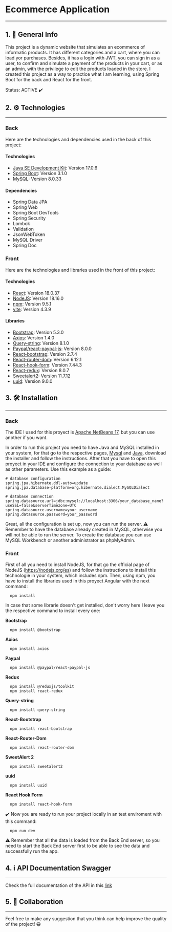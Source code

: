# Ecommerce Application
***
## 1. :notebook_with_decorative_cover: General Info
This project is a dynamic website that simulates an ecommerce of informatic products. It has different categories and a cart, where you can load yor purchases. Besides, it has a login with JWT, you can sign in as a user, to confirm and simulate a payment of the products in your cart, or as an admin, with the privilege to edit the products loaded in the store. 
I created this project as a way to practice what I am learning, using Spring Boot for the back and React for the front. 

Status: ACTIVE :heavy_check_mark:

## 2. :gear: Technologies
***
### Back
Here are the technologies and dependencies used in the back of this project:
#### Technologies
* [Java SE Development Kit](https://www.java.com/es/): Version 17.0.6
* [Spring Boot](https://spring.io/projects/spring-boot): Version 3.1.0
* [MySQL](https://www.mysql.com/): Version 8.0.33
#### Dependencies
* Spring Data JPA
* Spring Web
* Spring Boot DevTools
* Spring Security
* Lombok
* Validation
* JsonWebToken
* MySQL Driver
* Spring Doc
### Front
Here are the technologies and libraries used in the front of this project:
#### Technologies
* [React](https://es.react.dev/): Version 18.0.37
* [NodeJS](https://nodejs.org/es): Version 18.16.0
* [npm](https://www.npmjs.com/): Version 9.5.1
* [vite](https://vitejs.dev/): Version 4.3.9
#### Libraries
* [Bootstrap](https://getbootstrap.com/): Version 5.3.0
* [Axios](https://axios-http.com/docs/intro): Version 1.4.0
* [Query-string](https://www.npmjs.com/package/query-string): Version 8.1.0
* [Paypal/react-paypal-js](https://www.npmjs.com/package/@paypal/react-paypal-js): Version 8.0.0
* [React-bootstrap](https://react-bootstrap.netlify.app/): Version 2.7.4
* [React-router-dom](https://reactrouter.com/en/main): Version 6.12.1
* [React-hook-form](https://react-hook-form.com/): Version 7.44.3
* [React-redux](https://react-redux.js.org/): Version 8.0.7
* [Sweetalert2](https://www.npmjs.com/package/sweetalert2): Version 11.7.12
* [uuid](https://www.npmjs.com/package/uuid): Version 9.0.0
## 3. :hammer_and_wrench: Installation
***
### Back
The IDE I used for this proyect is [Apache NetBeans 17](https://netbeans.apache.org/), but you can use another if you want.

In order to run this project you need to have Java and MySQL installed in your system, for that go to the respective pages, [Mysql](https://dev.mysql.com/downloads/mysql/) and [Java](https://www.oracle.com/java/technologies/javase/jdk17-archive-downloads.html), download the installer and follow the instructions. After that you have to open this proyect in your IDE and configure the connection to your database as well as other parameters. Use this example as a guide: 
```
# database configuration
spring.jpa.hibernate.ddl-auto=update
spring.jpa.database-platform=org.hibernate.dialect.MySQLDialect

# database connection
spring.datasource.url=jdbc:mysql://localhost:3306/your_database_name?useSSL=false&serverTimezone=UTC
spring.datasource.username=your_username
spring.datasource.password=your_password
```
Great, all the configuration is set up, now you can run the server. :warning: Remember to have the database already created in MySQL, otherwise you will not be able to run the server. To create the database you can use MySQL Workbench or another administrator as phpMyAdmin.

### Front

First of all you need to install NodeJS, for that go the official page of NodeJS (https://nodejs.org/es) and follow the instructions to install this technologie in your system, which includes npm. 
Then, using npm, you have to install the libraries used in this proyect Angular with the next command:
```
  npm install
 ```
In case that some librarie doesn't get installed, don't worry here I leave you the respective command to install every one:

**Bootstrap**
```
  npm install @bootstrap
```
**Axios**
```
  npm install axios
```
**Paypal**
```
  npm install @paypal/react-paypal-js
```
**Redux**
```
  npm install @reduxjs/toolkit
  npm install react-redux
```
**Query-string**
```
  npm install query-string
```
**React-Bootstrap**
```
  npm install react-bootstrap
```
**React-Router-Dom**
```
  npm install react-router-dom
```
**SweetAlert 2**
```
  npm install sweetalert2
```
**uuid**
```
  npm install uuid
```
**React Hook Form**
```
  npm install react-hook-form
```
:heavy_check_mark: Now you are ready to run your project locally in an test enviroment with this command:
```
  npm run dev
```
:warning: Remember that all the data is loaded from the Back End server, so you need to start the Back End server first to be able to see the data and successfully run the app.

## 4. :information_source: API Documentation Swagger
***
Check the full documentation of the API in this [link](https://app-ecommerce-production-59a9.up.railway.app/swagger-ui/index.html)

## 5. :wave: Collaboration
***
Feel free to make any suggestion that you think can help improve the quality of the project! :grinning:




